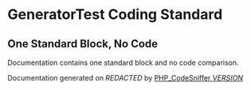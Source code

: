 # GeneratorTest Coding Standard

## One Standard Block, No Code
Documentation contains one standard block and no code comparison.

Documentation generated on *REDACTED* by [PHP_CodeSniffer *VERSION*](https://github.com/PHPCSStandards/PHP_CodeSniffer)
